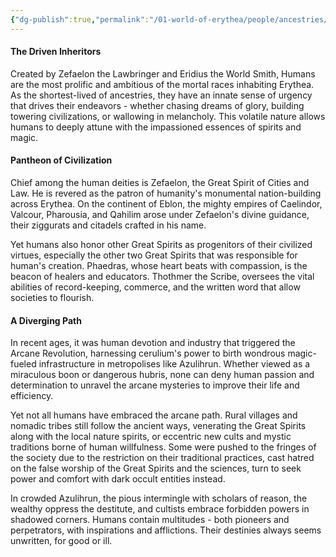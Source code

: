 ```yaml
---
{"dg-publish":true,"permalink":"/01-world-of-erythea/people/ancestries/human/","title":"Human","contentClasses":"hide-header-underline embed-clean","tags":["Ancestry/Common"],"dgShowInlineTitle":true,"noteIcon":null}
---
```


#### The Driven Inheritors
Created by Zefaelon the Lawbringer and Eridius the World Smith, Humans are the most prolific and ambitious of the mortal races inhabiting Erythea. As the shortest-lived of ancestries, they have an innate sense of urgency that drives their endeavors - whether chasing dreams of glory, building towering civilizations, or wallowing in melancholy. This volatile nature allows humans to deeply attune with the impassioned essences of spirits and magic. 

#### Pantheon of Civilization
Chief among the human deities is Zefaelon, the Great Spirit of Cities and Law. He is revered as the patron of humanity's monumental nation-building across Erythea. On the continent of Eblon, the mighty empires of Caelindor, Valcour, Pharousia, and Qahilim arose under Zefaelon's divine guidance, their ziggurats and citadels crafted in his name.

Yet humans also honor other Great Spirits as progenitors of their civilized virtues, especially the other two Great Spirits that was responsible for human's creation. Phaedras, whose heart beats with compassion, is the beacon of healers and educators. Thothmer the Scribe, oversees the vital abilities of record-keeping, commerce, and the written word that allow societies to flourish. 

#### A Diverging Path
In recent ages, it was human devotion and industry that triggered the Arcane Revolution, harnessing cerulium's power to birth wondrous magic-fueled infrastructure in metropolises like Azulihrun. Whether viewed as a miraculous boon or dangerous hubris, none can deny human passion and determination to unravel the arcane mysteries to improve their life and efficiency.

Yet not all humans have embraced the arcane path. Rural villages and nomadic tribes still follow the ancient ways, venerating the Great Spirits along with the local nature spirits, or eccentric new cults and mystic traditions borne of human willfulness. Some were pushed to the fringes of the society due to the restriction on their traditional practices, cast hatred on the false worship of the Great Spirits and the sciences, turn to seek power and comfort with dark occult entities instead. 

In crowded Azulihrun, the pious intermingle with scholars of reason, the wealthy oppress the destitute, and cultists embrace forbidden powers in shadowed corners. Humans contain multitudes - both pioneers and perpetrators, with inspirations and afflictions. Their destinies always seems unwritten, for good or ill.

